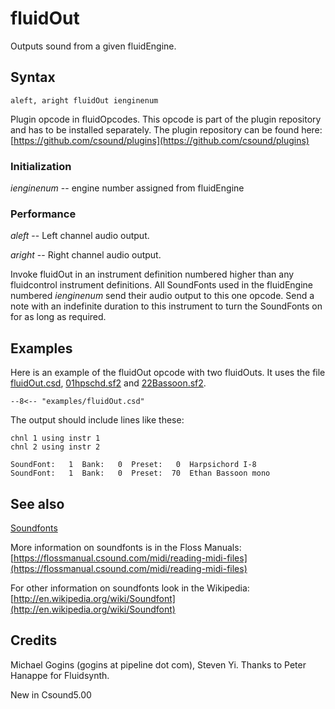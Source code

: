 <!--
id:fluidOut
category:Signal Generators:Sample Playback
-->
# fluidOut
Outputs sound from a given fluidEngine.

## Syntax
``` csound-orc
aleft, aright fluidOut ienginenum
```

Plugin opcode in fluidOpcodes. This opcode is part of the plugin repository and has to be installed separately. The plugin repository can be found here: [https://github.com/csound/plugins](https://github.com/csound/plugins)

### Initialization

_ienginenum_ -- engine number assigned from fluidEngine

### Performance

_aleft_ -- Left channel audio output.

_aright_ -- Right channel audio output.

Invoke fluidOut in an instrument definition numbered higher than any fluidcontrol instrument definitions. All SoundFonts used in the fluidEngine numbered _ienginenum_ send their audio output to this one opcode. Send a note with an indefinite duration to this instrument to turn the SoundFonts on for as long as required.

## Examples

Here is an example of the fluidOut opcode with two fluidOuts. It uses the file [fluidOut.csd](../../examples/fluidOut.csd), [01hpschd.sf2](../../examples/01hpschd.sf2) and [22Bassoon.sf2](../../examples/22Bassoon.sf2).

``` csound-csd title="Example of the fluidOut opcode." linenums="1"
--8<-- "examples/fluidOut.csd"
```

The output should include lines like these:

```
chnl 1 using instr 1
chnl 2 using instr 2

SoundFont:   1  Bank:   0  Preset:   0  Harpsichord I-8
SoundFont:   1  Bank:   0  Preset:  70  Ethan Bassoon mono
```

## See also

[Soundfonts](../../siggen/sample)

More information on soundfonts is in the Floss Manuals: [https://flossmanual.csound.com/midi/reading-midi-files](https://flossmanual.csound.com/midi/reading-midi-files)

For other information on soundfonts look in the Wikipedia: [http://en.wikipedia.org/wiki/Soundfont](http://en.wikipedia.org/wiki/Soundfont)

## Credits

Michael Gogins (gogins at pipeline dot com), Steven Yi. Thanks to Peter Hanappe for Fluidsynth.

New in Csound5.00
